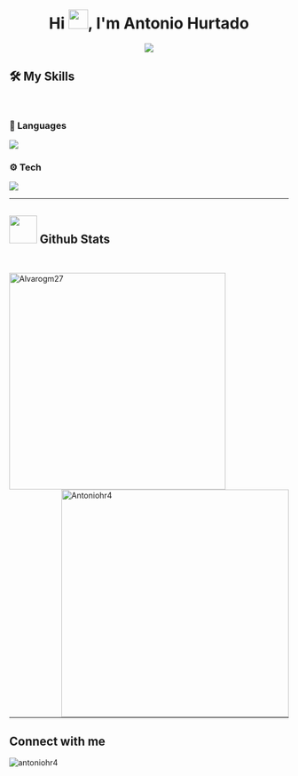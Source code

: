<h1 align="center">Hi <img src="https://media.giphy.com/media/hvRJCLFzcasrR4ia7z/giphy.gif" width="35">, I'm Antonio Hurtado</h1>
<p align="center">
  <a href="https://github.com/DenverCoder1/readme-typing-svg"><img src="https://readme-typing-svg.herokuapp.com?font=Time+New+Roman&color=%23C8BE25&size=25&center=true&vCenter=true&width=600&height=100&lines=Currently+Studying+ASIR;Living+In+Granada+🇪🇸;Enthusiastic+Programmer"></a>
</p>


## 🛠️ My Skills


<br>

### 📝 Languages


  <a href="https://skillicons.dev">
    <img src="https://skillicons.dev/icons?i=html,css,bash,ruby,php" />
  </a>

</div>
<div align="rigth">
  
### ⚙️ Tech


  <a href="https://skillicons.dev">
    <img src="https://skillicons.dev/icons?i=git,vscode,windows,linux,notion" />
  </a>

<br>  

<hr width="100%" >

## <picture> <img src = "https://github.com/Alvarogm27/Images/blob/main/Statistics.gif" width = 50px>  </picture> Github Stats
<br>
<p>
 <img align="left" src="https://github-readme-stats.vercel.app/api/top-langs?username=Alvarogm27&langs_count=10&show_icons=true&locale=en&layout=compact&theme=chartreuse-dark" alt="Alvarogm27" width="390"/>
</p>
<p>
  <img align="right" src="https://github-readme-stats.vercel.app/api?username=antoniohr4&show_icons=true&locale=en&theme=chartreuse-dark" alt="Antoniohr4" width="410"/>
</p>
<br><br><br><br><br><br><br><br><br><br>

<hr width="100%" >

## Connect with me
<p align="left"> <img src="https://komarev.com/ghpvc/?username=antoniohr4&label=Profile%20views&color=0e75b6&style=flat" alt="antoniohr4" /> </p>
